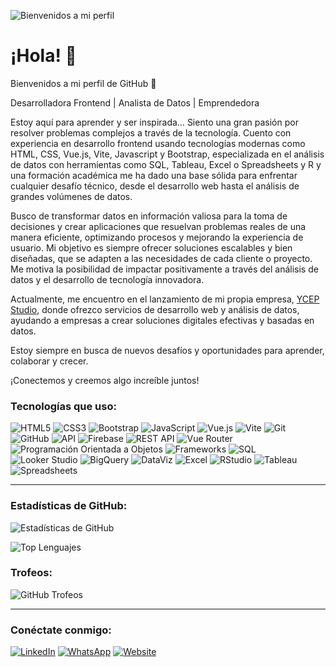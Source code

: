![Bienvenidos a mi perfil](https://scontent-scl2-1.xx.fbcdn.net/v/t39.30808-6/463443730_10162972448187494_3528223259706082600_n.jpg?_nc_cat=101&ccb=1-7&_nc_sid=f727a1&_nc_eui2=AeEgTg7h5qevZ-qzC_KREl_sGf1h1DdlpncZ_WHUN2Wmd_HeNJ9iANx0lAs4qc1Hm-8&_nc_ohc=53fSnaaUjywQ7kNvgFi7ToA&_nc_zt=23&_nc_ht=scontent-scl2-1.xx&_nc_gid=AkNss8wlZaQWiewd7Muiz_L&oh=00_AYASgAZP5IJTYYBf-Ovno1WTJpiVJOi5FdE2O3S3f4cUvA&oe=671718C6)

# ¡Hola! 👋

Bienvenidos a mi perfil de GitHub 🚀

Desarrolladora Frontend | Analista de Datos | Emprendedora

Estoy aquí para aprender y ser inspirada… Siento una gran pasión por resolver problemas complejos a través de la tecnología. Cuento con experiencia en desarrollo frontend usando tecnologías modernas como HTML, CSS, Vue.js, Vite, Javascript y Bootstrap, especializada en el análisis de datos con herramientas como SQL, Tableau, Excel o Spreadsheets y R y una formación académica me ha dado una base sólida para enfrentar cualquier desafío técnico, desde el desarrollo web hasta el análisis de grandes volúmenes de datos.

Busco de transformar datos en información valiosa para la toma de decisiones y crear aplicaciones que resuelvan problemas reales de una manera eficiente, optimizando procesos y mejorando la experiencia de usuario. Mi objetivo es siempre ofrecer soluciones escalables y bien diseñadas, que se adapten a las necesidades de cada cliente o proyecto. Me motiva la posibilidad de impactar positivamente a través del análisis de datos y el desarrollo de tecnología innovadora.

Actualmente, me encuentro en el lanzamiento de mi propia empresa, [YCEP Studio](https://ycepstudio.com), donde ofrezco servicios de desarrollo web y análisis de datos, ayudando a empresas a crear soluciones digitales efectivas y basadas en datos.

Estoy siempre en busca de nuevos desafíos y oportunidades para aprender, colaborar y crecer.

¡Conectemos y creemos algo increíble juntos!



### Tecnologías que uso:

![HTML5](https://img.shields.io/badge/-HTML5-E34F26?logo=html5&logoColor=white)
![CSS3](https://img.shields.io/badge/-CSS3-1572B6?logo=css3&logoColor=white)
![Bootstrap](https://img.shields.io/badge/-Bootstrap-563D7C?logo=bootstrap&logoColor=white)
![JavaScript](https://img.shields.io/badge/-JavaScript-F7DF1E?logo=javascript&logoColor=black)
![Vue.js](https://img.shields.io/badge/-Vue.js-4FC08D?logo=vue.js&logoColor=white)
![Vite](https://img.shields.io/badge/-Vite-646CFF?logo=vite&logoColor=white)
![Git](https://img.shields.io/badge/-Git-F05032?logo=git&logoColor=white)
![GitHub](https://img.shields.io/badge/-GitHub-181717?logo=github&logoColor=white)
![API](https://img.shields.io/badge/-APIs-FF6F00?logo=api&logoColor=white)
![Firebase](https://img.shields.io/badge/-Firebase-FFCA28?logo=firebase&logoColor=black)
![REST API](https://img.shields.io/badge/-REST%20API-4CAF50?logo=api&logoColor=white)
![Vue Router](https://img.shields.io/badge/-Vue%20Router-4FC08D?logo=vue.js&logoColor=white)
![Programación Orientada a Objetos](https://img.shields.io/badge/-POO-FF4500)
![Frameworks](https://img.shields.io/badge/-Frameworks-7B68EE)
![SQL](https://img.shields.io/badge/-SQL-4479A1?logo=postgresql&logoColor=white)
![Looker Studio](https://img.shields.io/badge/-Looker%20Studio-4285F4?logo=google&logoColor=white)
![BigQuery](https://img.shields.io/badge/-BigQuery-4285F4?logo=googlecloud&logoColor=white)
![DataViz](https://img.shields.io/badge/-Data%20Visualization-4CAF50?logo=databricks&logoColor=white)
![Excel](https://img.shields.io/badge/-Excel-217346?logo=microsoft-excel&logoColor=white)
![RStudio](https://img.shields.io/badge/-RStudio-75AADB?logo=rstudio&logoColor=white)
![Tableau](https://img.shields.io/badge/-Tableau-E97627?logo=tableau&logoColor=white)
![Spreadsheets](https://img.shields.io/badge/-Spreadsheets-0B8043?logo=google-sheets&logoColor=white)


---


### Estadísticas de GitHub:
![Estadísticas de GitHub](https://github-readme-stats.vercel.app/api?username=yadicep&show_icons=true&theme=radical)  

![Top Lenguajes](https://github-readme-stats.vercel.app/api/top-langs/?username=yadicep&layout=compact)

### Trofeos:
![GitHub Trofeos](https://github-profile-trophy.vercel.app/?username=yadicep)

---


### Conéctate conmigo:
[![LinkedIn](https://img.shields.io/badge/-LinkedIn-0077B5?logo=linkedin&logoColor=white)](https://www.linkedin.com/in/yadiraespinoza)
[![WhatsApp](https://img.shields.io/badge/-WhatsApp-25D366?logo=whatsapp&logoColor=white)](https://wa.me/56942375009)
[![Website](https://img.shields.io/badge/Website-visit-blue?logo=googlechrome)](https://www.ycepstudio.com)






